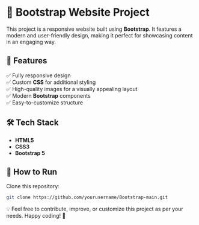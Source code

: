 # 🚀 Bootstrap Website Project

This project is a responsive website built using **Bootstrap**. It features a modern and user-friendly design, making it perfect for showcasing content in an engaging way.

## 📌 Features

✅ Fully responsive design  
✅ Custom **CSS** for additional styling  
✅ High-quality images for a visually appealing layout  
✅ Modern **Bootstrap** components  
✅ Easy-to-customize structure  


## 🛠️ Tech Stack

- **HTML5**
- **CSS3**
- **Bootstrap 5**

## 🚀 How to Run

Clone this repository:
   ```bash
   git clone https://github.com/yourusername/Bootstrap-main.git
```

💡 Feel free to contribute, improve, or customize this project as per your needs. Happy coding! 🚀
